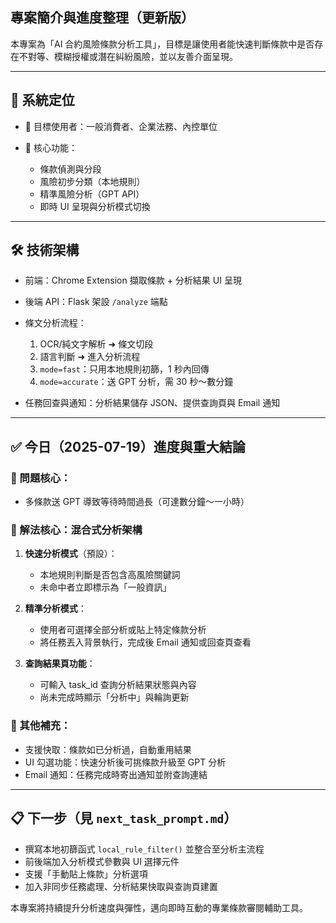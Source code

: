 ## 專案簡介與進度整理（更新版）

本專案為「AI 合約風險條款分析工具」，目標是讓使用者能快速判斷條款中是否存在不對等、模糊授權或潛在糾紛風險，並以友善介面呈現。

---

## 🧭 系統定位

* 🎯 目標使用者：一般消費者、企業法務、內控單位
* 🧰 核心功能：

  * 條款偵測與分段
  * 風險初步分類（本地規則）
  * 精準風險分析（GPT API）
  * 即時 UI 呈現與分析模式切換

---

## 🛠 技術架構

* 前端：Chrome Extension 擷取條款 + 分析結果 UI 呈現
* 後端 API：Flask 架設 `/analyze` 端點
* 條文分析流程：

  1. OCR/純文字解析 ➜ 條文切段
  2. 語言判斷 ➜ 進入分析流程
  3. `mode=fast`：只用本地規則初篩，1 秒內回傳
  4. `mode=accurate`：送 GPT 分析，需 30 秒～數分鐘
* 任務回查與通知：分析結果儲存 JSON、提供查詢頁與 Email 通知

---

## ✅ 今日（2025-07-19）進度與重大結論

### 🎯 問題核心：

* 多條款送 GPT 導致等待時間過長（可達數分鐘～一小時）

### 🧠 解法核心：混合式分析架構

1. **快速分析模式**（預設）：

   * 本地規則判斷是否包含高風險關鍵詞
   * 未命中者立即標示為「一般資訊」
2. **精準分析模式**：

   * 使用者可選擇全部分析或貼上特定條款分析
   * 將任務丟入背景執行，完成後 Email 通知或回查頁查看
3. **查詢結果頁功能**：

   * 可輸入 task\_id 查詢分析結果狀態與內容
   * 尚未完成時顯示「分析中」與輪詢更新

### 📌 其他補充：

* 支援快取：條款如已分析過，自動重用結果
* UI 勾選功能：快速分析後可挑條款升級至 GPT 分析
* Email 通知：任務完成時寄出通知並附查詢連結

---

## 📋 下一步（見 `next_task_prompt.md`）

* 撰寫本地初篩函式 `local_rule_filter()` 並整合至分析主流程
* 前後端加入分析模式參數與 UI 選擇元件
* 支援「手動貼上條款」分析選項
* 加入非同步任務處理、分析結果快取與查詢頁建置

本專案將持續提升分析速度與彈性，邁向即時互動的專業條款審閱輔助工具。
